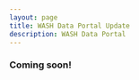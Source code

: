 ```yaml
---
layout: page
title: WASH Data Portal Update
description: WASH Data Portal
---
```


### Coming soon!
